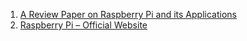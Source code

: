 
1. [A Review Paper on Raspberry Pi and its Applications](https://www.researchgate.net/publication/348993428_A_Review_Paper_on_Raspberry_Pi_and_its_Applications)
2. [Raspberry Pi – Official Website](https://www.raspberrypi.org/)
